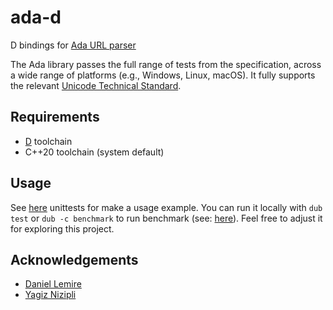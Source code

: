 # ada-d

D bindings for [Ada URL parser](https://github.com/ada-url)

The Ada library passes the full range of tests from the specification, across a wide range of platforms (e.g., Windows, Linux, macOS).
It fully supports the relevant [Unicode Technical Standard](https://www.unicode.org/reports/tr46/#ToUnicode).

## Requirements

* [D](https://dlang.org/) toolchain
* C++20 toolchain (system default)

## Usage

See [here](source/package.d) unittests for make a usage example.
You can run it locally with `dub test` or `dub -c benchmark` to run benchmark (see: [here](bench/bench.d)).
Feel free to adjust it for exploring this project.

## Acknowledgements
- [Daniel Lemire](https://github.com/lemire)
- [Yagiz Nizipli](https://github.com/anonrig)